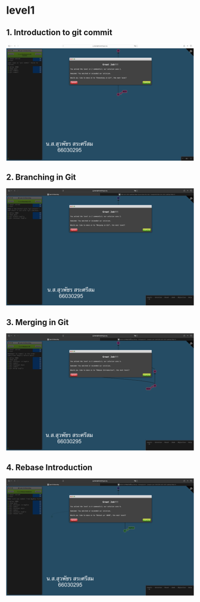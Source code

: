 # level1
## 1. Introduction to git commit
![alt text](image.png)

## 2. Branching in Git
![alt text](image-1.png)

## 3. Merging in Git
![alt text](image-2.png)

## 4. Rebase Introduction
![alt text](image-3.png)

